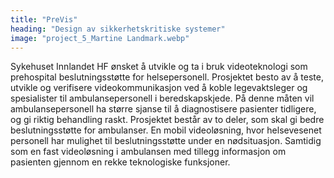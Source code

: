```yaml
---
title: "PreVis"
heading: "Design av sikkerhetskritiske systemer"
image: "project_5_Martine Landmark.webp"
---
```


Sykehuset Innlandet HF ønsket å utvikle og ta i bruk videoteknologi som prehospital beslutningsstøtte for helsepersonell. Prosjektet besto av å teste, utvikle og verifisere videokommunikasjon ved å koble legevaktsleger og spesialister til ambulansepersonell i
beredskapskjede. På denne måten vil ambulansepersonell ha større sjanse til å diagnostisere pasienter tidligere, og gi riktig behandling raskt. Prosjektet består av to deler, som skal gi bedre beslutningsstøtte for ambulanser. En mobil videoløsning, hvor helsevesenet personell har mulighet til beslutningsstøtte under en nødsituasjon. Samtidig som en fast videoløsning i ambulansen med tillegg informasjon om pasienten gjennom en rekke teknologiske funksjoner.
